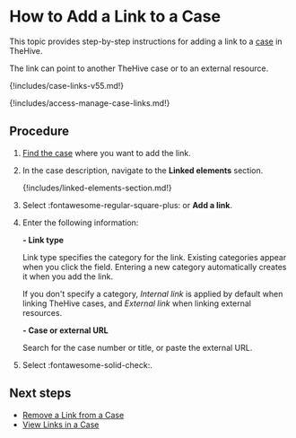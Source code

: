 # How to Add a Link to a Case

This topic provides step-by-step instructions for adding a link to a [case](../cases/about-cases.md#linking-elements) in TheHive.

The link can point to another TheHive case or to an external resource.

{!includes/case-links-v55.md!}

{!includes/access-manage-case-links.md!}

## Procedure

1. [Find the case](../cases/search-for-cases/find-a-case.md) where you want to add the link.

2. In the case description, navigate to the **Linked elements** section.

    {!includes/linked-elements-section.md!}

3. Select :fontawesome-regular-square-plus: or **Add a link**.

4. Enter the following information:

    **- Link type**

    Link type specifies the category for the link. Existing categories appear when you click the field. Entering a new category automatically creates it when you add the link.

    If you don't specify a category, *Internal link* is applied by default when linking TheHive cases, and *External link* when linking external resources.

    **- Case or external URL**

    Search for the case number or title, or paste the external URL.

5. Select :fontawesome-solid-check:.

## Next steps

* [Remove a Link from a Case](remove-a-link-from-a-case.md)
* [View Links in a Case](view-links-in-a-case.md)